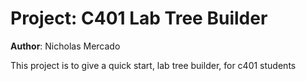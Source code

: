 
# **Project**: C401 Lab Tree Builder

**Author**: Nicholas Mercado

This project is to give a quick start, lab tree builder, for c401 students

<!-- ## Links and Resources

[place holder]()

[]() -->

<!--- back-end server url (when applicable)
front-end application (when applicable) --->

<!-- code help from:

- 
- 
- 
  
## Setup -->

<!--.env requirements (where applicable)
i.e.

PORT - Port Number
DATABASE_URL - URL to the running Postgres instance/db-->

<!-- ### How to initialize -->

<!-- - create alias
- Create repo folder
- cd into repo
- run alias command -->

<!-- ### How to use your library (where applicable)

### Tests

- How do you run tests?
- Any tests of note?
- Describe any tests that you did not complete, skipped, etc -->
